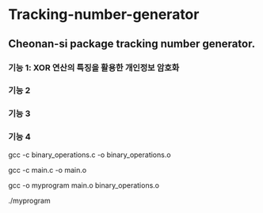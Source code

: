 # Tracking-number-generator
## Cheonan-si package tracking number generator.

### 기능 1: XOR 연산의 특징을 활용한 개인정보 암호화

### 기능 2

### 기능 3

### 기능 4

gcc -c binary_operations.c -o binary_operations.o

gcc -c main.c -o main.o

gcc -o myprogram main.o binary_operations.o

./myprogram



